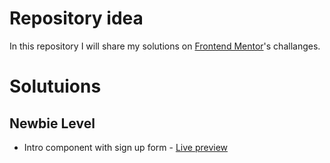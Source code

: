 # Repository idea

In this repository I will share my solutions on [Frontend Mentor](https://www.frontendmentor.io/)'s challanges.

# Solutuions
## Newbie Level
 - Intro component with sign up form - [Live preview](https://nand0oftw.github.io/frontend-mentor/intro-component-with-signup-form-master/)